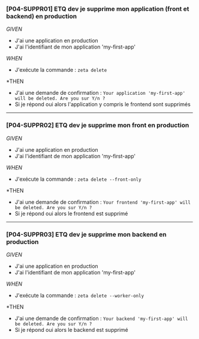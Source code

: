 

### <a name="P04-SUPPR01"></a> [P04-SUPPR01] ETQ dev je supprime mon application (front et backend) en production
*GIVEN*
  - J'ai une application en production
  - J'ai l'identifiant de mon application 'my-first-app'

*WHEN*
  - J'exécute la commande : ```zeta delete ```

*THEN
  - J'ai une demande de confirmation : ```Your application 'my-first-app' will be deleted. Are you sur Y/n ?```
  - Si je répond oui alors l'application y compris le frontend sont supprimés


---

### <a name="P04-SUPPR02"></a> [P04-SUPPR02] ETQ dev je supprime mon front en production
*GIVEN*
  - J'ai une application en production
  - J'ai l'identifiant de mon application 'my-first-app'

*WHEN*
  - J'exécute la commande : ```zeta delete --front-only```

*THEN
  - J'ai une demande de confirmation : ```Your frontend 'my-first-app' will be deleted. Are you sur Y/n ?```
  - Si je répond oui alors le frontend est supprimé


---

### <a name="P04-SUPPR03"></a> [P04-SUPPR03] ETQ dev je supprime mon backend en production

*GIVEN*
  - J'ai une application en production
  - J'ai l'identifiant de mon application 'my-first-app'

*WHEN*
  - J'exécute la commande : ```zeta delete --worker-only```

*THEN
  - J'ai une demande de confirmation : ```Your backend 'my-first-app' will be deleted. Are you sur Y/n ?```
  - Si je répond oui alors le backend est supprimé

